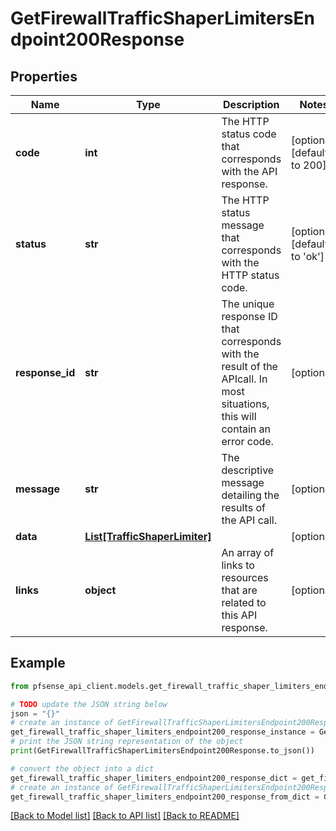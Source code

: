 # GetFirewallTrafficShaperLimitersEndpoint200Response


## Properties

Name | Type | Description | Notes
------------ | ------------- | ------------- | -------------
**code** | **int** | The HTTP status code that corresponds with the API response. | [optional] [default to 200]
**status** | **str** | The HTTP status message that corresponds with the HTTP status code. | [optional] [default to 'ok']
**response_id** | **str** | The unique response ID that corresponds with the result of the APIcall. In most situations, this will contain an error code. | [optional] 
**message** | **str** | The descriptive message detailing the results of the API call. | [optional] 
**data** | [**List[TrafficShaperLimiter]**](TrafficShaperLimiter.md) |  | [optional] 
**links** | **object** | An array of links to resources that are related to this API response. | [optional] 

## Example

```python
from pfsense_api_client.models.get_firewall_traffic_shaper_limiters_endpoint200_response import GetFirewallTrafficShaperLimitersEndpoint200Response

# TODO update the JSON string below
json = "{}"
# create an instance of GetFirewallTrafficShaperLimitersEndpoint200Response from a JSON string
get_firewall_traffic_shaper_limiters_endpoint200_response_instance = GetFirewallTrafficShaperLimitersEndpoint200Response.from_json(json)
# print the JSON string representation of the object
print(GetFirewallTrafficShaperLimitersEndpoint200Response.to_json())

# convert the object into a dict
get_firewall_traffic_shaper_limiters_endpoint200_response_dict = get_firewall_traffic_shaper_limiters_endpoint200_response_instance.to_dict()
# create an instance of GetFirewallTrafficShaperLimitersEndpoint200Response from a dict
get_firewall_traffic_shaper_limiters_endpoint200_response_from_dict = GetFirewallTrafficShaperLimitersEndpoint200Response.from_dict(get_firewall_traffic_shaper_limiters_endpoint200_response_dict)
```
[[Back to Model list]](../README.md#documentation-for-models) [[Back to API list]](../README.md#documentation-for-api-endpoints) [[Back to README]](../README.md)


